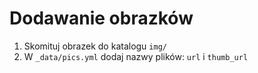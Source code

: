 # Dodawanie obrazków

1) Skomituj obrazek do katalogu `img/`
2) W `_data/pics.yml` dodaj nazwy plików: `url` i `thumb_url`
